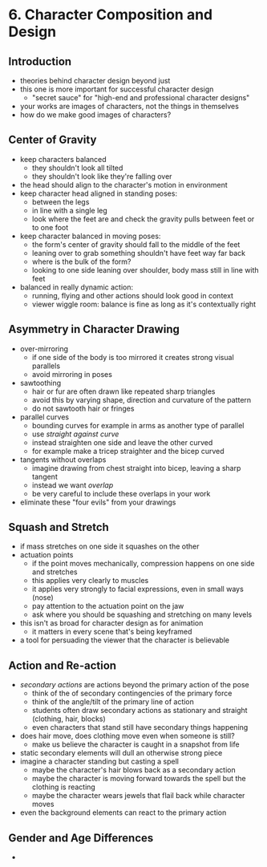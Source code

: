 # 6. Character Composition and Design

## Introduction
- theories behind character design beyond just
- this one is more important for successful character design
  - "secret sauce" for "high-end and professional character designs"
- your works are images of characters, not the things in themselves
- how do we make good images of characters?

## Center of Gravity
- keep characters balanced
  - they shouldn't look all tilted
  - they shouldn't look like they're falling over
- the head should align to the character's motion in environment
- keep character head aligned in standing poses:
  - between the legs
  - in line with a single leg
  - look where the feet are and check the gravity pulls between feet or to one foot
- keep character balanced in moving poses:
  - the form's center of gravity should fall to the middle of the feet
  - leaning over to grab something shouldn't have feet way far back
  - where is the bulk of the form?
  - looking to one side leaning over shoulder, body mass still in line with feet
- balanced in really dynamic action:
  - running, flying and other actions should look good in context
  - viewer wiggle room: balance is fine as long as it's contextually right

## Asymmetry in Character Drawing
- over-mirroring
  - if one side of the body is too mirrored it creates strong visual parallels
  - avoid mirroring in poses
- sawtoothing
  - hair or fur are often drawn like repeated sharp triangles
  - avoid this by varying shape, direction and curvature of the pattern
  - do not sawtooth hair or fringes
- parallel curves
  - bounding curves for example in arms as another type of parallel
  - use _straight against curve_
  - instead straighten one side and leave the other curved
  - for example make a tricep straighter and the bicep curved
- tangents without overlaps
  - imagine drawing from chest straight into bicep, leaving a sharp tangent
  - instead we want _overlap_
  - be very careful to include these overlaps in your work
- eliminate these "four evils" from your drawings

## Squash and Stretch
- if mass stretches on one side it squashes on the other
- actuation points
  - if the point moves mechanically, compression happens on one side and stretches
  - this applies very clearly to muscles
  - it applies very strongly to facial expressions, even in small ways (nose)
  - pay attention to the actuation point on the jaw
  - ask where you should be squashing and stretching on many levels
- this isn't as broad for character design as for animation
  - it matters in every scene that's being keyframed
- a tool for persuading the viewer that the character is believable

## Action and Re-action
- _secondary actions_ are actions beyond the primary action of the pose
  - think of the of secondary contingencies of the primary force
  - think of the angle/tilt of the primary line of action
  - students often draw secondary actions as stationary and straight (clothing, hair, blocks)
  - even characters that stand still have secondary things happening
- does hair move, does clothing move even when someone is still?
  - make us believe the character is caught in a snapshot from life
- static secondary elements will dull an otherwise strong piece
- imagine a character standing but casting a spell
  - maybe the character's hair blows back as a secondary action
  - maybe the character is moving forward towards the spell but the clothing is reacting
  - maybe the character wears jewels that flail back while character moves
- even the background elements can react to the primary action

## Gender and Age Differences
- 
